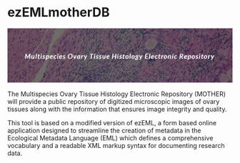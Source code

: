 # ezEMLmotherDB
![mother](/assets/motherDB.png?raw=true "Mother DB")

The Multispecies Ovary Tissue Histology Electronic Repository (MOTHER) will provide a public repository of digitized microscopic images of ovary tissues along with the information that ensures image integrity and quality. 

This tool is based on a modified version of ezEML, a form based online application designed to streamline the creation of metadata in the Ecological Metadata Language (EML) which defines a comprehensive vocabulary and a readable XML markup syntax for documenting research data.
